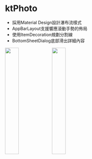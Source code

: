 # ktPhoto

- 採用Material Design設計瀑布流樣式
- AppBarLayout支援響應滾動手勢的佈局
- 使用ItemDecoration規劃分割線
- BottomSheetDialog底部滑出詳細內容


<img src="https://github.com/hunter0113/ktPhoto/blob/master/RecyclerView.gif" width="30%" height="30%"> 
<img src="https://github.com/hunter0113/ktPhoto/blob/master/BottomSheetBehavior.gif" width="30%" height="30%">  
